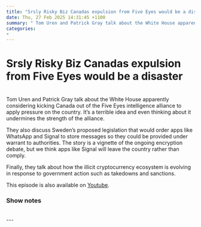 ```yaml
---
title: "Srsly Risky Biz Canadas expulsion from Five Eyes would be a disaster"
date: Thu, 27 Feb 2025 14:31:45 +1100
summary: " Tom Uren and Patrick Gray talk about the White House apparently considering kicking Canada out of the Five Eyes intelligence alliance to"
categories: 
- 
---
```

# Srsly Risky Biz Canadas expulsion from Five Eyes would be a disaster


<br/>
Tom Uren and Patrick Gray talk about the White House apparently considering kicking Canada out of the Five Eyes intelligence alliance to apply pressure on the country. It’s a terrible idea and even thinking about it undermines the strength of the alliance.

They also discuss Sweden’s proposed legislation that would order apps like WhatsApp and Signal to store messages so they could be provided under warrant to authorities. The story is a vignette of the ongoing encryption debate, but we think apps like Signal will leave the country rather than comply.

Finally, they talk about how the illicit cryptocurrency ecosystem is evolving in response to government action such as takedowns and sanctions.

This episode is also available on [Youtube](https://youtu.be/NVCkBTgVX0o).

### Show notes

<br/>
---
